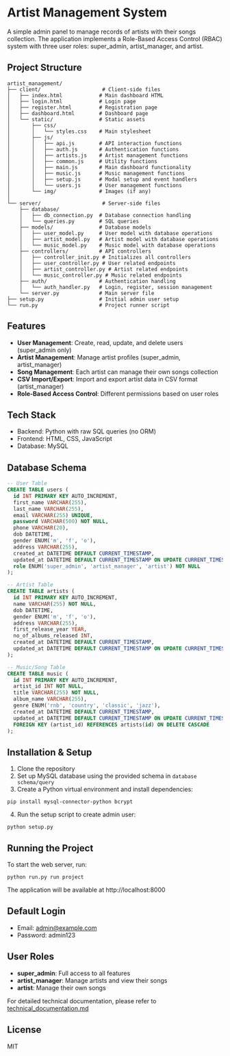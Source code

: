 # Artist Management System

A simple admin panel to manage records of artists with their songs collection. The application implements a Role-Based Access Control (RBAC) system with three user roles: super_admin, artist_manager, and artist.

## Project Structure

```
artist_management/
├── client/                    # Client-side files
│   ├── index.html            # Main dashboard HTML
│   ├── login.html            # Login page
│   ├── register.html         # Registration page
│   ├── dashboard.html        # Dashboard page
│   └── static/               # Static assets
│       ├── css/
│       │   └── styles.css    # Main stylesheet
│       ├── js/
│       │   ├── api.js        # API interaction functions
│       │   ├── auth.js       # Authentication functions
│       │   ├── artists.js    # Artist management functions
│       │   ├── common.js     # Utility functions
│       │   ├── main.js       # Main dashboard functionality
│       │   ├── music.js      # Music management functions
│       │   ├── setup.js      # Modal setup and event handlers
│       │   └── users.js      # User management functions
│       └── img/              # Images (if any)
│
└── server/                    # Server-side files
    ├── database/
    │   ├── db_connection.py  # Database connection handling
    │   └── queries.py        # SQL queries
    ├── models/               # Database models
    │   ├── user_model.py     # User model with database operations
    │   ├── artist_model.py   # Artist model with database operations
    │   └── music_model.py    # Music model with database operations
    ├── controllers/          # API controllers
    │   ├── controller_init.py # Initializes all controllers
    │   ├── user_controller.py # User related endpoints
    │   ├── artist_controller.py # Artist related endpoints
    │   └── music_controller.py # Music related endpoints
    ├── auth/                 # Authentication handling
    │   └── auth_handler.py   # Login, register, session management
    └── server.py             # Main server file
├── setup.py                  # Initial admin user setup
└── run.py                    # Project runner script
```

## Features

- **User Management**: Create, read, update, and delete users (super_admin only)
- **Artist Management**: Manage artist profiles (super_admin, artist_manager)
- **Song Management**: Each artist can manage their own songs collection
- **CSV Import/Export**: Import and export artist data in CSV format (artist_manager)
- **Role-Based Access Control**: Different permissions based on user roles

## Tech Stack

- Backend: Python with raw SQL queries (no ORM)
- Frontend: HTML, CSS, JavaScript
- Database: MySQL

## Database Schema

```sql
-- User Table
CREATE TABLE users (
  id INT PRIMARY KEY AUTO_INCREMENT,
  first_name VARCHAR(255),
  last_name VARCHAR(255),
  email VARCHAR(255) UNIQUE,
  password VARCHAR(500) NOT NULL,
  phone VARCHAR(20),
  dob DATETIME,
  gender ENUM('m', 'f', 'o'),
  address VARCHAR(255),
  created_at DATETIME DEFAULT CURRENT_TIMESTAMP,
  updated_at DATETIME DEFAULT CURRENT_TIMESTAMP ON UPDATE CURRENT_TIMESTAMP,
  role ENUM('super_admin', 'artist_manager', 'artist') NOT NULL
);

-- Artist Table
CREATE TABLE artists (
  id INT PRIMARY KEY AUTO_INCREMENT,
  name VARCHAR(255) NOT NULL,
  dob DATETIME,
  gender ENUM('m', 'f', 'o'),
  address VARCHAR(255),
  first_release_year YEAR,
  no_of_albums_released INT,
  created_at DATETIME DEFAULT CURRENT_TIMESTAMP,
  updated_at DATETIME DEFAULT CURRENT_TIMESTAMP ON UPDATE CURRENT_TIMESTAMP
);

-- Music/Song Table
CREATE TABLE music (
  id INT PRIMARY KEY AUTO_INCREMENT,
  artist_id INT NOT NULL,
  title VARCHAR(255) NOT NULL,
  album_name VARCHAR(255),
  genre ENUM('rnb', 'country', 'classic', 'jazz'),
  created_at DATETIME DEFAULT CURRENT_TIMESTAMP,
  updated_at DATETIME DEFAULT CURRENT_TIMESTAMP ON UPDATE CURRENT_TIMESTAMP,
  FOREIGN KEY (artist_id) REFERENCES artists(id) ON DELETE CASCADE
);
```

## Installation & Setup

1. Clone the repository
2. Set up MySQL database using the provided schema in `database schema/query`
3. Create a Python virtual environment and install dependencies:
```
pip install mysql-connector-python bcrypt
```
4. Run the setup script to create admin user:
```
python setup.py
```

## Running the Project

To start the web server, run:
```
python run.py run project
```

The application will be available at http://localhost:8000

## Default Login

- Email: admin@example.com
- Password: admin123

## User Roles

- **super_admin**: Full access to all features
- **artist_manager**: Manage artists and view their songs
- **artist**: Manage their own songs

For detailed technical documentation, please refer to [technical_documentation.md](technical_documentation.md)

## License

MIT